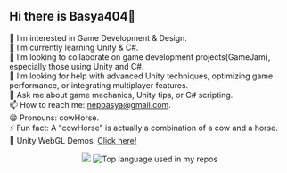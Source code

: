## Hi there is Basya404👋

🤔 I’m interested in Game Development & Design. <br>
🌱 I’m currently learning Unity & C#. <br>
👯 I’m looking to collaborate on game development projects(GameJam), especially those using Unity and C#. <br> 
🤔 I’m looking for help with advanced Unity techniques, optimizing game performance, or integrating multiplayer features. <br>
💬 Ask me about game mechanics, Unity tips, or C# scripting. <br>
📫 How to reach me: nepbasya@gmail.com. <br>
😄 Pronouns: cowHorse. <br>
⚡ Fun fact: A "cowHorse" is actually a combination of a cow and a horse. <br>
📁 Unity WebGL Demos: [Click here!](https://play.unity.com/en/user/61bd1eb0-a214-42eb-91c1-e1e09e64b2a0) <br>

<div align="center">
  <img width="" src="https://github-readme-stats.vercel.app/api?username=asyaB404&show_icons=true&theme=radical&count_private=true&hide=issues" />
  <img width="" src="https://github-readme-stats.vercel.app/api/top-langs/?username=asyaB404&layout=compact&hide_title=1&card_width=300&hide=GLSL,HLSL" alt="Top language used in my repos" />
</div>


<!--

<div align="center">
  <img width="" src="https://github-readme-stats.vercel.app/api?username=asyaB404&show_icons=true&theme=light" />
  <img width="" src="https://github-readme-stats.vercel.app/api/top-langs/?username=asyaB404&layout=compact&hide_title=1&card_width=300&hide=GLSL,HLSL" alt="Top language used in my repos" />
</div>

[![My GitHub stats](https://github-readme-stats.vercel.app/api/?username=asyaB404&show_icons=true&theme=radical&include_all_commits=true&count_private=true&show_owner=true&&hide=issues)](https://github.com/asyaB404) [![Top Langs](https://github-readme-stats.vercel.app/api/top-langs/?username=asyaB404&layout=compact&show_icons=true&theme=radical&hide=GLSL,HLSL)](https://github.com/asyaB404)

**asyaB404/asyaB404** is a ✨ _special_ ✨ repository because its `README.md` (this file) appears on your GitHub profile.
https://gitcode.com/gh_mirrors/gi/github-readme-stats/overview?utm_source=artical_gitcode&index=top&type=card&webUrl
Here are some ideas to get you started:

- 🔭 I’m currently working on ...
- 🌱 I’m currently learning ...
- 👯 I’m looking to collaborate on ...
- 🤔 I’m looking for help with ...
- 💬 Ask me about ...
- 📫 How to reach me: ...
- 😄 Pronouns: ...
- ⚡ Fun fact: ...
-->
